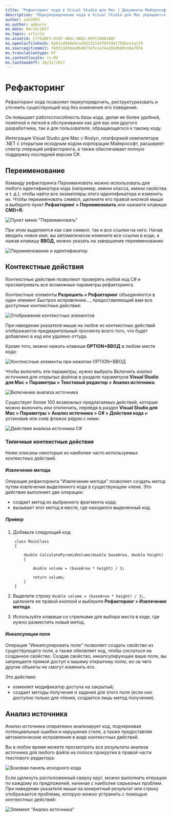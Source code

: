 ```yaml
---
title: "Рефакторинг кода в Visual Studio для Mac | Документы Майкрософт"
description: "Переупорядочение кода в Visual Studio для Mac упрощается благодаря анализу источника."
author: asb3993
ms.author: amburns
ms.date: 04/14/2017
ms.topic: article
ms.assetid: C7782BF3-016F-4B41-8A81-85FC540A1A8F
ms.openlocfilehash: ba92cd9a0e9ca28d132116f65fd41758bce1a1f0
ms.sourcegitcommit: f40311056ea0b4677efcca74a285dbb0ce0e7974
ms.translationtype: HT
ms.contentlocale: ru-RU
ms.lasthandoff: 10/31/2017
---
```

# <a name="refactoring"></a>Рефакторинг

Рефакторинг кода позволяет переупорядочить, реструктуризовать и уточнить существующий код без изменения его поведения.

Он повышает работоспособность базы кода, делая ее более удобной, понятной и легкой в обслуживании как для вас или другого разработчика, так и для пользователя, обращающегося к такому коду.

Интеграция Visual Studio для Mac с Roslyn, платформой компилятора .NET с открытым исходным кодом корпорации Майкрософт, расширяет спектр операций рефакторинга, а также обеспечивает полную поддержку последней версии C#.

## <a name="renaming"></a>Переименование 

Команду рефакторинга *Переименовать* можно использовать для любого идентификатора кода (например, имени класса, имени свойства и т. д.), чтобы найти все экземпляры этого идентификатора и изменить их. Чтобы переименовать символ, щелкните его правой кнопкой мыши и выберите пункт **Рефакторинг > Переименовать** или нажмите клавиши **CMD+R**:

![Пункт меню "Переименовать"](media/refactoring-renaming1.png)

При этом выделяется как сам символ, так и все ссылки на него. Начав вводить новое имя, вы автоматически измените все ссылки в коде, а нажав клавишу **ВВОД**, можно указать на завершение переименования:

 ![Переименование и идентификатор](media/refactoring-renaming2.png)

## <a name="context-actions"></a>Контекстные действия

Контекстные действия позволяют проверять любой код C# и просматривать все возможные параметры рефакторинга. 

Контекстные элементы **Разрешить** и **Рефакторинг** объединяются в один элемент *Быстрое исправление...*, предоставляющий вам все доступные контекстные действия:

![Отображение контекстных элементов](media/refactoring-context-action.png)

При наведении указателя мыши на любое из контекстных действий отображается предварительный просмотр всего того, что будет добавлено в код или удалено оттуда.

Кроме того, можно нажать клавиши **OPTION+ВВОД** в любом месте кода:

![Контекстные элементы при нажатии OPTION+ВВОД](media/refactoring-image2a.png)

Чтобы включить эти параметры, нужно выбрать *Включить анализ источника для открытых файлов* в разделе параметров **Visual Studio для Mac > Параметры > Текстовый редактор > Анализ источника**:

 ![Включение анализа источника](media/refactoring-options.png)

Существует более 100 возможных предлагаемых действий, которые можно включить или отключить, перейдя в раздел **Visual Studio для Mac > Параметры > Анализ источника > C# > Действия кода** и установив или сняв флажок рядом с ними:

 ![Действия анализа источника C#](media/refactoring-image3a.png)

### <a name="common-context-actions"></a>Типичные контекстные действия

Ниже описаны некоторые из наиболее часто используемых контекстных действий.

#### <a name="extract-method"></a>Извлечение метода

Операция рефакторинга "Извлечение метода" позволяет создать метод путем извлечения выделенного кода в существующем члене. Это действие выполняет две операции:

* создает метод из выбранного фрагмента кода;
* вызывает этот метод в месте, где находился выделенный код.

##### <a name="example"></a>Пример

1. Добавьте следующий код:

```
    class MainClass
    {

        double CalculatePyramidVolume(double baseArea, double height)
        {

            double volume = (baseArea * height) / 3;

            return volume;
        }
    }
```

2. Выделите строку `double volume = (baseArea * height) / 3;`, щелкните ее правой кнопкой и выберите **Рефакторинг > Извлечение метода**.

3. Используйте клавиши со стрелками для выбора места в коде, где нужно разместить новый метод.


#### <a name="encapsulate-field"></a>Инкапсуляция поля

Операция "Инкапсулировать поле" позволяет создать свойство из существующего поля, а также обновляет код, чтобы сослаться на созданное свойство. Создав свойство, инкапсулирующее ваше поле, вы запрещаете прямой доступ к вашему открытому полю, из-за чего другие объекты не смогут изменить его.

Это действие:

* изменяет модификатор доступа на закрытый;
* создает методы получения и задания для этого поля (если оно доступно только для чтения, создается лишь метод получения).


## <a name="source-analysis"></a>Анализ источника

Анализ источника оперативно анализирует код, подчеркивая потенциальные ошибки и нарушения стиля, а также предоставляя автоматические исправления в виде контекстных действий. 

Вы в любое время можете просмотреть все результаты анализа источника для любого файла на полосе прокрутки в правой части текстового редактора:

 ![Боковая панель исходного кода](media/refactoring-image4a.png)

Если щелкнуть расположенный сверху круг, можно выполнить итерации по каждому из предложений, начиная с наиболее серьезных проблем. При наведении указателя мыши на конкретный результат или строку отображается проблема, которую можно устранить с помощью контекстных действий:

 ![Элемент "Анализ источника"](media/refactoring-image5.png)

